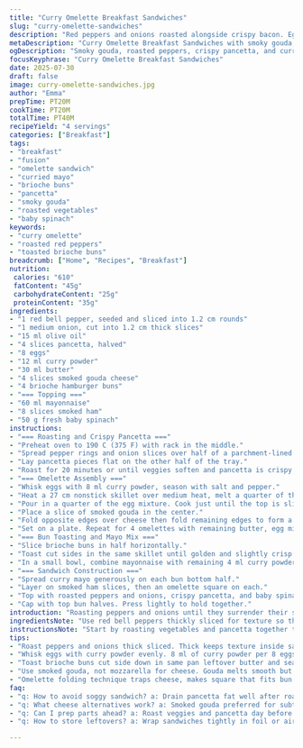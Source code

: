 ```yaml
---
title: "Curry Omelette Breakfast Sandwiches"
slug: "curry-omelette-sandwiches"
description: "Red peppers and onions roasted alongside crispy bacon. Eggs whisked with curry powder, turned into cheese-stuffed omelettes folded tight. Brioche buns toasted in butter, mayo mixed with more curry powder slathered thick. Layers built with smoky ham, peppery arugula, and all the savory goodness piled high. Slightly adjusted roasting and cooking times. Reduced egg count. Added fresh spinach instead of roquette. Swapped mozzarella for gouda to add a subtle smokiness and swapped bacon for pancetta for a different salty punch."
metaDescription: "Curry Omelette Breakfast Sandwiches with smoky gouda, roasted red peppers, crispy pancetta, and curried mayo on toasted brioche buns. Savory layers, fresh spinach."
ogDescription: "Smoky gouda, roasted peppers, crispy pancetta, and curried mayo stacked on buttery toasted brioche. Curry Omelette Breakfast Sandwiches hit rich, savory notes fast."
focusKeyphrase: "Curry Omelette Breakfast Sandwiches"
date: 2025-07-30
draft: false
image: curry-omelette-sandwiches.jpg
author: "Emma"
prepTime: PT20M
cookTime: PT20M
totalTime: PT40M
recipeYield: "4 servings"
categories: ["Breakfast"]
tags:
- "breakfast"
- "fusion"
- "omelette sandwich"
- "curried mayo"
- "brioche buns"
- "pancetta"
- "smoky gouda"
- "roasted vegetables"
- "baby spinach"
keywords:
- "curry omelette"
- "roasted red peppers"
- "toasted brioche buns"
breadcrumb: ["Home", "Recipes", "Breakfast"]
nutrition: 
 calories: "610"
 fatContent: "45g"
 carbohydrateContent: "25g"
 proteinContent: "35g"
ingredients:
- "1 red bell pepper, seeded and sliced into 1.2 cm rounds"
- "1 medium onion, cut into 1.2 cm thick slices"
- "15 ml olive oil"
- "4 slices pancetta, halved"
- "8 eggs"
- "12 ml curry powder"
- "30 ml butter"
- "4 slices smoked gouda cheese"
- "4 brioche hamburger buns"
- "=== Topping ==="
- "60 ml mayonnaise"
- "8 slices smoked ham"
- "50 g fresh baby spinach"
instructions:
- "=== Roasting and Crispy Pancetta ==="
- "Preheat oven to 190 C (375 F) with rack in the middle."
- "Spread pepper rings and onion slices over half of a parchment-lined baking tray. Drizzle with olive oil, season with salt and pepper."
- "Lay pancetta pieces flat on the other half of the tray."
- "Roast for 20 minutes or until veggies soften and pancetta is crispy. Drain excess grease from pancetta on paper towels. Set all aside."
- "=== Omelette Assembly ==="
- "Whisk eggs with 8 ml curry powder, season with salt and pepper."
- "Heat a 27 cm nonstick skillet over medium heat, melt a quarter of the butter."
- "Pour in a quarter of the egg mixture. Cook just until the top is slightly wet but starting to set."
- "Place a slice of smoked gouda in the center."
- "Fold opposite edges over cheese then fold remaining edges to form a neat square-shaped omelette."
- "Set on a plate. Repeat for 4 omelettes with remaining butter, egg mix, and cheese."
- "=== Bun Toasting and Mayo Mix ==="
- "Slice brioche buns in half horizontally."
- "Toast cut sides in the same skillet until golden and slightly crisp."
- "In a small bowl, combine mayonnaise with remaining 4 ml curry powder. Stir well."
- "=== Sandwich Construction ==="
- "Spread curry mayo generously on each bun bottom half."
- "Layer on smoked ham slices, then an omelette square on each."
- "Top with roasted peppers and onions, crispy pancetta, and baby spinach leaves."
- "Cap with top bun halves. Press lightly to hold together."
introduction: "Roasting peppers and onions until they surrender their sweetness. Pancetta crisped, fat rendered droplet by droplet. Eggs whipped up with curry powder — earthy, a bit bright — cooked gently into folded omelettes with smoky gouda melting inside. Soft brioche buns, butter-browned and warm. Mayo kissed by curry powder's zing spread thick, the base for layers of smoked ham, omelette, roasted veggies, pancetta, and baby spinach for bite. Changing up bacon to pancetta, mozzarella for smoked gouda, and roquette swapped out for spinach to vary textures and flavors. Timing tweaked — more precise roasting, slightly less eggs — everything balanced to come together fast but thoughtfully."
ingredientsNote: "Use red bell peppers thickly sliced for texture so they don't vanish into the sandwich. Onion sliced thick helps with sweet softness after roasting. Pancetta replaces bacon for a slightly different depth of saltiness and texture. Using smoked gouda introduces a smooth melty richness with a hint of smokiness, contrasting mozzarella's creaminess. For freshness and slight bitterness, baby spinach works better in this version than roquette, to tone flavors without overpowering them. Brioche buns need to be sturdy enough to hold moisture but soft enough to toast crisp. Fresh curry powder brings aromatic spice—measure precisely to balance with the creaminess of eggs and cheese."
instructionsNote: "Start by roasting vegetables and pancetta together to save time and meld flavors. Watch pancetta carefully to get a crisp texture without burning—the rendered fat helps caramelize veggies. Whisk eggs with curry powder thoroughly for even seasoning. Cooking omelettes gently ensures they're tender yet sturdy enough to fold without breaking. The fold technique traps melted smoked gouda inside—goal is a neat square that fits buns well. Toast buns in the same pan left from omelettes to soak in residual butter and flavor. Curry mayo adds moisture and tang; mix it freshly then spread generously. Build sandwiches bottom to top, layering alternating savory, sweet, and fresh components evenly for a balanced bite every time."
tips:
- "Roast peppers and onions thick sliced. Thick keeps texture inside sandwich. Thin will get mushy fast. Roast together with pancetta. Pancetta fat renders out, helps caramelize veggies. Watch time closely. 20 minutes at 190 C good. Drain pancetta grease well or sandwich gets soggy. Timing is key here. Don't skip."
- "Whisk eggs with curry powder evenly. 8 ml of curry powder per 8 eggs. Measure. Too much overpower. Too little flat. Use quarter of egg mix per omelette in 27 cm pan. Butter melts then eggs in. Medium heat only. Cook until bit wet on top. Cheese slice center. Fold edges in four to trap cheese inside into neat square. Helps melty gooey center but firm enough to stack."
- "Toast brioche buns cut side down in same pan leftover butter and seasoning. Browning not dark burn though. Crisp surface resists moisture from mayo and toppings. Mayo mixed fresh with curry powder. 4 ml curry to 60 ml mayo. Stir well. Thick spread on bun bottom stops sogginess. Layer order matters. Ham under omelette keeps them moist. Spinach last for fresh bite after richness."
- "Use smoked gouda, not mozzarella for cheese. Gouda melts smooth but has subtle smoke flavor. Balances salty pancetta and sweet roasted veggies. Pancetta flavor differs from bacon — less smoky, more porky salt. Adds different punch without overpowering. Fresh baby spinach over roquette for milder, less bitter green. Adds tender contrast and freshness. Avoid watery leaves."
- "Omelette folding technique traps cheese, makes square that fits bun well. Fold edges opposite cheese slice, then remaining edges. Maintain tight seal so cheese leaks. Cook at medium heat, don’t rush. Repeat for four omelettes. Press sandwiches lightly to combine layers but don’t crush. Use sturdy but soft brioche — not dry or crumbly — to hold moisture but provide crunch from toasting."
faq:
- "q: How to avoid soggy sandwich? a: Drain pancetta fat well after roasting. Toast buns cut side till crisp but not burnt. Spread thick curry mayo bottom bun. Layer order - ham under omelette keeps moisture balance. Veggies roasted thick and drained. Press sandwich lightly but don't smash."
- "q: What cheese alternatives work? a: Smoked gouda preferred for subtle smoke and melt. Mozzarella is creamier but less flavor. Cheddar too sharp. Provolone can work but less melt. Use cheese that melts smoothly but won't overpower curry flavors or sandwich textures."
- "q: Can I prep parts ahead? a: Roast veggies and pancetta day before. Store separately, drain fat again before assembly. Mix curry mayo fresh though. Omelettes better fresh but can keep short time covered. Toast buns just before serving. Assemble right before eating to avoid sogginess."
- "q: How to store leftovers? a: Wrap sandwiches tightly in foil or airtight container. Refrigerate up to 2 days. Reheat gently in oven or skillet. Avoid microwave - sogginess risk. Veggies and pancetta best separate if possible. Curry mayo may separate if stored long. Consider assembling fresh when possible."

---
```

